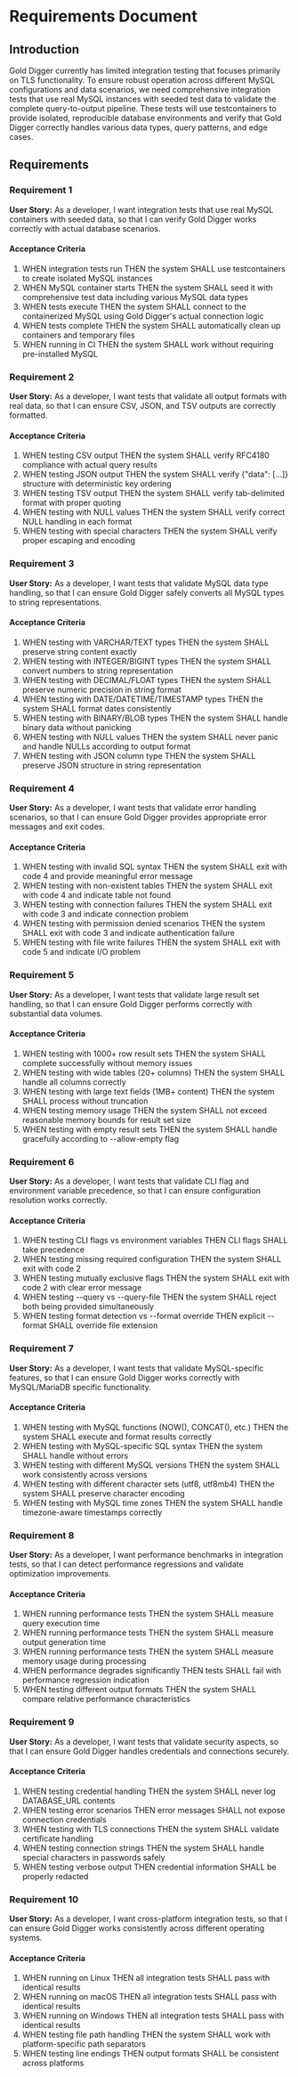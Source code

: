 # Requirements Document

## Introduction

Gold Digger currently has limited integration testing that focuses primarily on TLS functionality. To ensure robust operation across different MySQL configurations and data scenarios, we need comprehensive integration tests that use real MySQL instances with seeded test data to validate the complete query-to-output pipeline. These tests will use testcontainers to provide isolated, reproducible database environments and verify that Gold Digger correctly handles various data types, query patterns, and edge cases.

## Requirements

### Requirement 1

**User Story:** As a developer, I want integration tests that use real MySQL containers with seeded data, so that I can verify Gold Digger works correctly with actual database scenarios.

#### Acceptance Criteria

1. WHEN integration tests run THEN the system SHALL use testcontainers to create isolated MySQL instances
2. WHEN MySQL container starts THEN the system SHALL seed it with comprehensive test data including various MySQL data types
3. WHEN tests execute THEN the system SHALL connect to the containerized MySQL using Gold Digger's actual connection logic
4. WHEN tests complete THEN the system SHALL automatically clean up containers and temporary files
5. WHEN running in CI THEN the system SHALL work without requiring pre-installed MySQL

### Requirement 2

**User Story:** As a developer, I want tests that validate all output formats with real data, so that I can ensure CSV, JSON, and TSV outputs are correctly formatted.

#### Acceptance Criteria

1. WHEN testing CSV output THEN the system SHALL verify RFC4180 compliance with actual query results
2. WHEN testing JSON output THEN the system SHALL verify {"data": [...]} structure with deterministic key ordering
3. WHEN testing TSV output THEN the system SHALL verify tab-delimited format with proper quoting
4. WHEN testing with NULL values THEN the system SHALL verify correct NULL handling in each format
5. WHEN testing with special characters THEN the system SHALL verify proper escaping and encoding

### Requirement 3

**User Story:** As a developer, I want tests that validate MySQL data type handling, so that I can ensure Gold Digger safely converts all MySQL types to string representations.

#### Acceptance Criteria

1. WHEN testing with VARCHAR/TEXT types THEN the system SHALL preserve string content exactly
2. WHEN testing with INTEGER/BIGINT types THEN the system SHALL convert numbers to string representation
3. WHEN testing with DECIMAL/FLOAT types THEN the system SHALL preserve numeric precision in string format
4. WHEN testing with DATE/DATETIME/TIMESTAMP types THEN the system SHALL format dates consistently
5. WHEN testing with BINARY/BLOB types THEN the system SHALL handle binary data without panicking
6. WHEN testing with NULL values THEN the system SHALL never panic and handle NULLs according to output format
7. WHEN testing with JSON column type THEN the system SHALL preserve JSON structure in string representation

### Requirement 4

**User Story:** As a developer, I want tests that validate error handling scenarios, so that I can ensure Gold Digger provides appropriate error messages and exit codes.

#### Acceptance Criteria

1. WHEN testing with invalid SQL syntax THEN the system SHALL exit with code 4 and provide meaningful error message
2. WHEN testing with non-existent tables THEN the system SHALL exit with code 4 and indicate table not found
3. WHEN testing with connection failures THEN the system SHALL exit with code 3 and indicate connection problem
4. WHEN testing with permission denied scenarios THEN the system SHALL exit with code 3 and indicate authentication failure
5. WHEN testing with file write failures THEN the system SHALL exit with code 5 and indicate I/O problem

### Requirement 5

**User Story:** As a developer, I want tests that validate large result set handling, so that I can ensure Gold Digger performs correctly with substantial data volumes.

#### Acceptance Criteria

1. WHEN testing with 1000+ row result sets THEN the system SHALL complete successfully without memory issues
2. WHEN testing with wide tables (20+ columns) THEN the system SHALL handle all columns correctly
3. WHEN testing with large text fields (1MB+ content) THEN the system SHALL process without truncation
4. WHEN testing memory usage THEN the system SHALL not exceed reasonable memory bounds for result set size
5. WHEN testing with empty result sets THEN the system SHALL handle gracefully according to --allow-empty flag

### Requirement 6

**User Story:** As a developer, I want tests that validate CLI flag and environment variable precedence, so that I can ensure configuration resolution works correctly.

#### Acceptance Criteria

1. WHEN testing CLI flags vs environment variables THEN CLI flags SHALL take precedence
2. WHEN testing missing required configuration THEN the system SHALL exit with code 2
3. WHEN testing mutually exclusive flags THEN the system SHALL exit with code 2 with clear error message
4. WHEN testing --query vs --query-file THEN the system SHALL reject both being provided simultaneously
5. WHEN testing format detection vs --format override THEN explicit --format SHALL override file extension

### Requirement 7

**User Story:** As a developer, I want tests that validate MySQL-specific features, so that I can ensure Gold Digger works correctly with MySQL/MariaDB specific functionality.

#### Acceptance Criteria

1. WHEN testing with MySQL functions (NOW(), CONCAT(), etc.) THEN the system SHALL execute and format results correctly
2. WHEN testing with MySQL-specific SQL syntax THEN the system SHALL handle without errors
3. WHEN testing with different MySQL versions THEN the system SHALL work consistently across versions
4. WHEN testing with different character sets (utf8, utf8mb4) THEN the system SHALL preserve character encoding
5. WHEN testing with MySQL time zones THEN the system SHALL handle timezone-aware timestamps correctly

### Requirement 8

**User Story:** As a developer, I want performance benchmarks in integration tests, so that I can detect performance regressions and validate optimization improvements.

#### Acceptance Criteria

1. WHEN running performance tests THEN the system SHALL measure query execution time
2. WHEN running performance tests THEN the system SHALL measure output generation time
3. WHEN running performance tests THEN the system SHALL measure memory usage during processing
4. WHEN performance degrades significantly THEN tests SHALL fail with performance regression indication
5. WHEN testing different output formats THEN the system SHALL compare relative performance characteristics

### Requirement 9

**User Story:** As a developer, I want tests that validate security aspects, so that I can ensure Gold Digger handles credentials and connections securely.

#### Acceptance Criteria

1. WHEN testing credential handling THEN the system SHALL never log DATABASE_URL contents
2. WHEN testing error scenarios THEN error messages SHALL not expose connection credentials
3. WHEN testing with TLS connections THEN the system SHALL validate certificate handling
4. WHEN testing connection strings THEN the system SHALL handle special characters in passwords safely
5. WHEN testing verbose output THEN credential information SHALL be properly redacted

### Requirement 10

**User Story:** As a developer, I want cross-platform integration tests, so that I can ensure Gold Digger works consistently across different operating systems.

#### Acceptance Criteria

1. WHEN running on Linux THEN all integration tests SHALL pass with identical results
2. WHEN running on macOS THEN all integration tests SHALL pass with identical results
3. WHEN running on Windows THEN all integration tests SHALL pass with identical results
4. WHEN testing file path handling THEN the system SHALL work with platform-specific path separators
5. WHEN testing line endings THEN output formats SHALL be consistent across platforms
